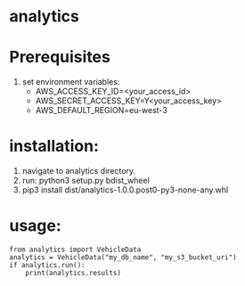 # analytics

# Prerequisites
1. set environment variables:
    - AWS_ACCESS_KEY_ID=<your_access_id>
    - AWS_SECRET_ACCESS_KEY=Y<your_access_key>
    - AWS_DEFAULT_REGION=eu-west-3

# installation:
1. navigate to analytics directory.
2. run: python3 setup.py bdist_wheel
3. pip3 install dist/analytics-1.0.0.post0-py3-none-any.whl 

# usage:
    from analytics import VehicleData
    analytics = VehicleData("my_db_name", "my_s3_bucket_uri")
    if analytics.run():
        print(analytics.results)
